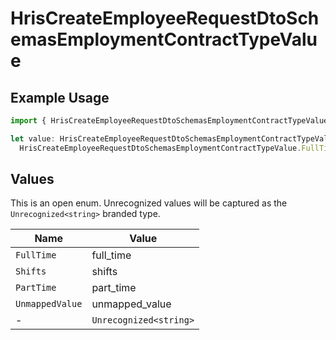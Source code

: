 # HrisCreateEmployeeRequestDtoSchemasEmploymentContractTypeValue

## Example Usage

```typescript
import { HrisCreateEmployeeRequestDtoSchemasEmploymentContractTypeValue } from "@stackone/stackone-client-ts/sdk/models/shared";

let value: HrisCreateEmployeeRequestDtoSchemasEmploymentContractTypeValue =
  HrisCreateEmployeeRequestDtoSchemasEmploymentContractTypeValue.FullTime;
```

## Values

This is an open enum. Unrecognized values will be captured as the `Unrecognized<string>` branded type.

| Name                   | Value                  |
| ---------------------- | ---------------------- |
| `FullTime`             | full_time              |
| `Shifts`               | shifts                 |
| `PartTime`             | part_time              |
| `UnmappedValue`        | unmapped_value         |
| -                      | `Unrecognized<string>` |